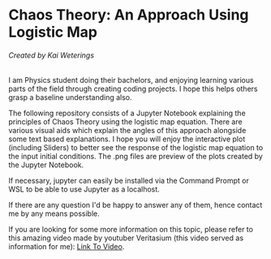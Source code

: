 # Chaos Theory: An Approach Using Logistic Map
###### Created by Kai Weterings
I am Physics student doing their bachelors, and enjoying learning various parts of the field through creating coding projects.
I hope this helps others grasp a baseline understanding also.

The following repository consists of a Jupyter Notebook explaining the principles of Chaos Theory using the logistic map equation. 
There are various visual aids which explain the angles of this approach alongside some text based explanations.
I hope you will enjoy the interactive plot (including Sliders) to better see the response of the logistic
map equation to the input initial conditions. The .png files are preview of the plots created by the Jupyter Notebook.

If necessary, jupyter can easily be installed via the Command Prompt or WSL to be able to use Jupyter as a localhost.

If there are any question I'd be happy to answer any of them, hence contact me by any means possible.

If you are looking for some more information on this topic, please refer to this amazing video made by youtuber Veritasium
(this video served as information for me): [Link To Video](https://www.youtube.com/watch?v=ovJcsL7vyrk&ab_channel=Veritasium).